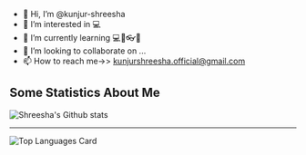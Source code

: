 
- 👋 Hi, I’m @kunjur-shreesha
- 👀 I’m interested in 💻
- 🌱 I’m currently learning ​💻💾👓👔​
- 💞️ I’m looking to collaborate on ...
- 📫 How to reach me->> kunjurshreesha.official@gmail.com

<!---
kunjur-shreesha/kunjur-shreesha is a ✨ special ✨ repository because its `README.md` (this file) appears on your GitHub profile.
You can click the Preview link to take a look at your changes.
--->
## Some Statistics About Me
![Shreesha's Github stats](https://github-readme-stats.vercel.app/api?username=kunjur-shreesha&theme=tokyonight&show_icons=true&count_private=true)<br>

----
![Top Languages Card](https://github-readme-stats.vercel.app/api/top-langs/?username=kunjur-shreesha&layout=compact)<br>
